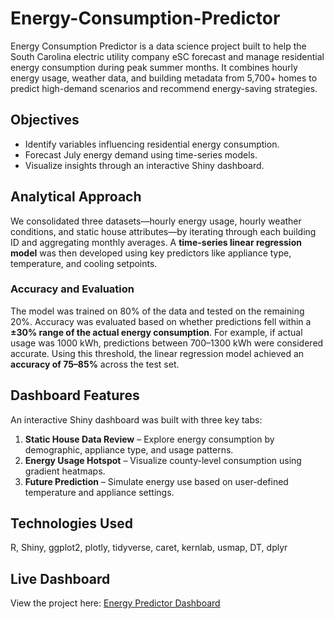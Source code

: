 # Energy-Consumption-Predictor
Energy Consumption Predictor is a data science project built to help the South Carolina electric utility company eSC forecast and manage residential energy consumption during peak summer months. It combines hourly energy usage, weather data, and building metadata from 5,700+ homes to predict high-demand scenarios and recommend energy-saving strategies.

## Objectives
- Identify variables influencing residential energy consumption.
- Forecast July energy demand using time-series models.
- Visualize insights through an interactive Shiny dashboard.

## Analytical Approach
We consolidated three datasets—hourly energy usage, hourly weather conditions, and static house attributes—by iterating through each building ID and aggregating monthly averages. A **time-series linear regression model** was then developed using key predictors like appliance type, temperature, and cooling setpoints.

### Accuracy and Evaluation
The model was trained on 80% of the data and tested on the remaining 20%. Accuracy was evaluated based on whether predictions fell within a **±30% range of the actual energy consumption**. For example, if actual usage was 1000 kWh, predictions between 700–1300 kWh were considered accurate. Using this threshold, the linear regression model achieved an **accuracy of 75–85%** across the test set.

## Dashboard Features
An interactive Shiny dashboard was built with three key tabs:
1. **Static House Data Review** – Explore energy consumption by demographic, appliance type, and usage patterns.
2. **Energy Usage Hotspot** – Visualize county-level consumption using gradient heatmaps.
3. **Future Prediction** – Simulate energy use based on user-defined temperature and appliance settings.

## Technologies Used
R, Shiny, ggplot2, plotly, tidyverse, caret, kernlab, usmap, DT, dplyr

## Live Dashboard
View the project here: [Energy Predictor Dashboard](https://pisin.shinyapps.io/energyPredApp/)
